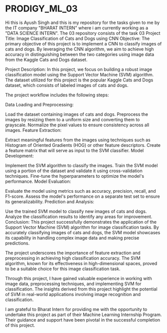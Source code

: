# PRODIGY_ML_03
Hi this is Ayush Singh and this is my repository for the tasks given to me by the IT company "BHARAT INTERN" where i am currently working as a "DATA SCIENCE INTERN". The 03 repository consists of the task 03
Project Title: Image Classification of Cats and Dogs using CNN
Objective:
The primary objective of this project is to implement a CNN to classify images of cats and dogs. By leveraging the CNN algorithm, we aim to achieve high accuracy in distinguishing between the two categories using image data from the Kaggle Cats and Dogs dataset.

Project Description:
In this project, we focus on building a robust image classification model using the Support Vector Machine (SVM) algorithm. The dataset utilized for this project is the popular Kaggle Cats and Dogs dataset, which consists of labeled images of cats and dogs.

The project workflow includes the following steps:

Data Loading and Preprocessing:

Load the dataset containing images of cats and dogs.
Preprocess the images by resizing them to a uniform size and converting them to grayscale.
Normalize the pixel values to ensure consistency across all images.
Feature Extraction:

Extract meaningful features from the images using techniques such as Histogram of Oriented Gradients (HOG) or other feature descriptors.
Create a feature matrix that will serve as input to the SVM classifier.
Model Development:

Implement the SVM algorithm to classify the images.
Train the SVM model using a portion of the dataset and validate it using cross-validation techniques.
Fine-tune the hyperparameters to optimize the model's performance.
Model Evaluation:

Evaluate the model using metrics such as accuracy, precision, recall, and F1-score.
Assess the model's performance on a separate test set to ensure its generalizability.
Prediction and Analysis:

Use the trained SVM model to classify new images of cats and dogs.
Analyze the classification results to identify any areas for improvement.
Conclusion:
This project successfully demonstrates the application of the Support Vector Machine (SVM) algorithm for image classification tasks. By accurately classifying images of cats and dogs, the SVM model showcases its capability in handling complex image data and making precise predictions.

The project underscores the importance of feature extraction and preprocessing in achieving high classification accuracy. The SVM algorithm, known for its effectiveness in high-dimensional spaces, proved to be a suitable choice for this image classification task.

Through this project, I have gained valuable experience in working with image data, preprocessing techniques, and implementing SVM for classification. The insights derived from this project highlight the potential of SVM in real-world applications involving image recognition and classification.

I am grateful to Bharat Intern for providing me with the opportunity to undertake this project as part of their Machine Learning Internship Program. Their guidance and support have been pivotal in the successful completion of this project.
